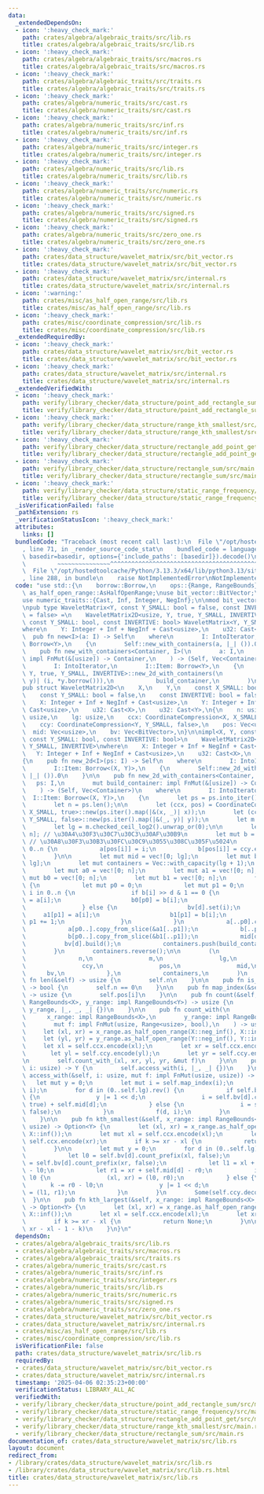 ```yaml
---
data:
  _extendedDependsOn:
  - icon: ':heavy_check_mark:'
    path: crates/algebra/algebraic_traits/src/lib.rs
    title: crates/algebra/algebraic_traits/src/lib.rs
  - icon: ':heavy_check_mark:'
    path: crates/algebra/algebraic_traits/src/macros.rs
    title: crates/algebra/algebraic_traits/src/macros.rs
  - icon: ':heavy_check_mark:'
    path: crates/algebra/algebraic_traits/src/traits.rs
    title: crates/algebra/algebraic_traits/src/traits.rs
  - icon: ':heavy_check_mark:'
    path: crates/algebra/numeric_traits/src/cast.rs
    title: crates/algebra/numeric_traits/src/cast.rs
  - icon: ':heavy_check_mark:'
    path: crates/algebra/numeric_traits/src/inf.rs
    title: crates/algebra/numeric_traits/src/inf.rs
  - icon: ':heavy_check_mark:'
    path: crates/algebra/numeric_traits/src/integer.rs
    title: crates/algebra/numeric_traits/src/integer.rs
  - icon: ':heavy_check_mark:'
    path: crates/algebra/numeric_traits/src/lib.rs
    title: crates/algebra/numeric_traits/src/lib.rs
  - icon: ':heavy_check_mark:'
    path: crates/algebra/numeric_traits/src/numeric.rs
    title: crates/algebra/numeric_traits/src/numeric.rs
  - icon: ':heavy_check_mark:'
    path: crates/algebra/numeric_traits/src/signed.rs
    title: crates/algebra/numeric_traits/src/signed.rs
  - icon: ':heavy_check_mark:'
    path: crates/algebra/numeric_traits/src/zero_one.rs
    title: crates/algebra/numeric_traits/src/zero_one.rs
  - icon: ':heavy_check_mark:'
    path: crates/data_structure/wavelet_matrix/src/bit_vector.rs
    title: crates/data_structure/wavelet_matrix/src/bit_vector.rs
  - icon: ':heavy_check_mark:'
    path: crates/data_structure/wavelet_matrix/src/internal.rs
    title: crates/data_structure/wavelet_matrix/src/internal.rs
  - icon: ':warning:'
    path: crates/misc/as_half_open_range/src/lib.rs
    title: crates/misc/as_half_open_range/src/lib.rs
  - icon: ':heavy_check_mark:'
    path: crates/misc/coordinate_compression/src/lib.rs
    title: crates/misc/coordinate_compression/src/lib.rs
  _extendedRequiredBy:
  - icon: ':heavy_check_mark:'
    path: crates/data_structure/wavelet_matrix/src/bit_vector.rs
    title: crates/data_structure/wavelet_matrix/src/bit_vector.rs
  - icon: ':heavy_check_mark:'
    path: crates/data_structure/wavelet_matrix/src/internal.rs
    title: crates/data_structure/wavelet_matrix/src/internal.rs
  _extendedVerifiedWith:
  - icon: ':heavy_check_mark:'
    path: verify/library_checker/data_structure/point_add_rectangle_sum/src/main.rs
    title: verify/library_checker/data_structure/point_add_rectangle_sum/src/main.rs
  - icon: ':heavy_check_mark:'
    path: verify/library_checker/data_structure/range_kth_smallest/src/main.rs
    title: verify/library_checker/data_structure/range_kth_smallest/src/main.rs
  - icon: ':heavy_check_mark:'
    path: verify/library_checker/data_structure/rectangle_add_point_get/src/main.rs
    title: verify/library_checker/data_structure/rectangle_add_point_get/src/main.rs
  - icon: ':heavy_check_mark:'
    path: verify/library_checker/data_structure/rectangle_sum/src/main.rs
    title: verify/library_checker/data_structure/rectangle_sum/src/main.rs
  - icon: ':heavy_check_mark:'
    path: verify/library_checker/data_structure/static_range_frequency/src/main.rs
    title: verify/library_checker/data_structure/static_range_frequency/src/main.rs
  _isVerificationFailed: false
  _pathExtension: rs
  _verificationStatusIcon: ':heavy_check_mark:'
  attributes:
    links: []
  bundledCode: "Traceback (most recent call last):\n  File \"/opt/hostedtoolcache/Python/3.13.3/x64/lib/python3.13/site-packages/onlinejudge_verify/documentation/build.py\"\
    , line 71, in _render_source_code_stat\n    bundled_code = language.bundle(stat.path,\
    \ basedir=basedir, options={'include_paths': [basedir]}).decode()\n          \
    \         ~~~~~~~~~~~~~~~^^^^^^^^^^^^^^^^^^^^^^^^^^^^^^^^^^^^^^^^^^^^^^^^^^^^^^^^^^^^^^^^^^\n\
    \  File \"/opt/hostedtoolcache/Python/3.13.3/x64/lib/python3.13/site-packages/onlinejudge_verify/languages/rust.py\"\
    , line 288, in bundle\n    raise NotImplementedError\nNotImplementedError\n"
  code: "use std::{\n    borrow::Borrow,\n    ops::{Range, RangeBounds},\n};\n\nuse\
    \ as_half_open_range::AsHalfOpenRange;\nuse bit_vector::BitVector;\nuse coordinate_compression::CoordinateCompression;\n\
    use numeric_traits::{Cast, Inf, Integer, NegInf};\n\nmod bit_vector;\nmod internal;\n\
    \npub type WaveletMatrix<Y, const Y_SMALL: bool = false, const INVERTIVE: bool\
    \ = false> =\n    WaveletMatrix2D<usize, Y, true, Y_SMALL, INVERTIVE>;\n\nimpl<Y,\
    \ const Y_SMALL: bool, const INVERTIVE: bool> WaveletMatrix<Y, Y_SMALL, INVERTIVE>\n\
    where\n    Y: Integer + Inf + NegInf + Cast<usize>,\n    u32: Cast<Y>,\n{\n  \
    \  pub fn new<I>(a: I) -> Self\n    where\n        I: IntoIterator,\n        I::Item:\
    \ Borrow<Y>,\n    {\n        Self::new_with_containers(a, |_| ()).0\n    }\n\n\
    \    pub fn new_with_containers<Container, I>(\n        a: I,\n        build_container:\
    \ impl FnMut(&[usize]) -> Container,\n    ) -> (Self, Vec<Container>)\n    where\n\
    \        I: IntoIterator,\n        I::Item: Borrow<Y>,\n    {\n        WaveletMatrix2D::<usize,\
    \ Y, true, Y_SMALL, INVERTIVE>::new_2d_with_containers(\n            a.into_iter().enumerate().map(|(i,\
    \ y)| (i, *y.borrow())),\n            build_container,\n        )\n    }\n}\n\n\
    pub struct WaveletMatrix2D<\n    X,\n    Y,\n    const X_SMALL: bool = false,\n\
    \    const Y_SMALL: bool = false,\n    const INVERTIVE: bool = false,\n> where\n\
    \    X: Integer + Inf + NegInf + Cast<usize>,\n    Y: Integer + Inf + NegInf +\
    \ Cast<usize>,\n    u32: Cast<X>,\n    u32: Cast<Y>,\n{\n    n: usize,\n    m:\
    \ usize,\n    lg: usize,\n    ccx: CoordinateCompression<X, X_SMALL, true>,\n\
    \    ccy: CoordinateCompression<Y, Y_SMALL, false>,\n    pos: Vec<usize>,\n  \
    \  mid: Vec<usize>,\n    bv: Vec<BitVector>,\n}\n\nimpl<X, Y, const X_SMALL: bool,\
    \ const Y_SMALL: bool, const INVERTIVE: bool>\n    WaveletMatrix2D<X, Y, X_SMALL,\
    \ Y_SMALL, INVERTIVE>\nwhere\n    X: Integer + Inf + NegInf + Cast<usize>,\n \
    \   Y: Integer + Inf + NegInf + Cast<usize>,\n    u32: Cast<X>,\n    u32: Cast<Y>,\n\
    {\n    pub fn new_2d<I>(ps: I) -> Self\n    where\n        I: IntoIterator,\n\
    \        I::Item: Borrow<(X, Y)>,\n    {\n        Self::new_2d_with_containers(ps,\
    \ |_| ()).0\n    }\n\n    pub fn new_2d_with_containers<Container, I>(\n     \
    \   ps: I,\n        mut build_container: impl FnMut(&[usize]) -> Container,\n\
    \    ) -> (Self, Vec<Container>)\n    where\n        I: IntoIterator,\n      \
    \  I::Item: Borrow<(X, Y)>,\n    {\n        let ps = ps.into_iter().map(|p| *p.borrow()).collect::<Vec<_>>();\n\
    \        let n = ps.len();\n\n        let (ccx, pos) = CoordinateCompression::<X,\
    \ X_SMALL, true>::new(ps.iter().map(|&(x, _)| x));\n        let (ccy, _) = CoordinateCompression::<Y,\
    \ Y_SMALL, false>::new(ps.iter().map(|&(_, y)| y));\n        let m = ccy.len();\n\
    \        let lg = m.checked_ceil_log2().unwrap_or(0);\n\n        let mut a = vec![0;\
    \ n]; // \u30A4\u30F3\u30C7\u30C3\u30AF\u30B9\n        let mut b = vec![0; n];\
    \ // \u30A8\u30F3\u30B3\u30FC\u30C9\u3055\u308C\u305F\u5024\n        for i in\
    \ 0..n {\n            a[pos[i]] = i;\n            b[pos[i]] = ccy.encode(ps[i].1);\n\
    \        }\n\n        let mut mid = vec![0; lg];\n        let mut bv = vec![BitVector::new(n);\
    \ lg];\n        let mut containers = Vec::with_capacity(lg + 1);\n        containers.push(build_container(&a));\n\
    \        let mut a0 = vec![0; n];\n        let mut a1 = vec![0; n];\n        let\
    \ mut b0 = vec![0; n];\n        let mut b1 = vec![0; n];\n        for d in (0..lg).rev()\
    \ {\n            let mut p0 = 0;\n            let mut p1 = 0;\n            for\
    \ i in 0..n {\n                if b[i] >> d & 1 == 0 {\n                    a0[p0]\
    \ = a[i];\n                    b0[p0] = b[i];\n                    p0 += 1;\n\
    \                } else {\n                    bv[d].set(i);\n               \
    \     a1[p1] = a[i];\n                    b1[p1] = b[i];\n                   \
    \ p1 += 1;\n                }\n            }\n            a[..p0].copy_from_slice(&a0[..p0]);\n\
    \            a[p0..].copy_from_slice(&a1[..p1]);\n            b[..p0].copy_from_slice(&b0[..p0]);\n\
    \            b[p0..].copy_from_slice(&b1[..p1]);\n            mid[d] = p0;\n \
    \           bv[d].build();\n            containers.push(build_container(&a));\n\
    \        }\n        containers.reverse();\n\n        (\n            Self {\n \
    \               n,\n                m,\n                lg,\n                ccx,\n\
    \                ccy,\n                pos,\n                mid,\n          \
    \      bv,\n            },\n            containers,\n        )\n    }\n\n    pub\
    \ fn len(&self) -> usize {\n        self.n\n    }\n\n    pub fn is_empty(&self)\
    \ -> bool {\n        self.n == 0\n    }\n\n    pub fn map_index(&self, i: usize)\
    \ -> usize {\n        self.pos[i]\n    }\n\n    pub fn count(&self, x_range: impl\
    \ RangeBounds<X>, y_range: impl RangeBounds<Y>) -> usize {\n        self.count_with(x_range,\
    \ y_range, |_, _, _| {})\n    }\n\n    pub fn count_with(\n        &self,\n  \
    \      x_range: impl RangeBounds<X>,\n        y_range: impl RangeBounds<Y>,\n\
    \        mut f: impl FnMut(usize, Range<usize>, bool),\n    ) -> usize {\n   \
    \     let (xl, xr) = x_range.as_half_open_range(X::neg_inf(), X::inf());\n   \
    \     let (yl, yr) = y_range.as_half_open_range(Y::neg_inf(), Y::inf());\n   \
    \     let xl = self.ccx.encode(xl);\n        let xr = self.ccx.encode(xr);\n \
    \       let yl = self.ccy.encode(yl);\n        let yr = self.ccy.encode(yr);\n\
    \n        self.count_with_(xl, xr, yl, yr, &mut f)\n    }\n\n    pub fn access(&self,\
    \ i: usize) -> Y {\n        self.access_with(i, |_, _| {})\n    }\n\n    pub fn\
    \ access_with(&self, i: usize, mut f: impl FnMut(usize, usize)) -> Y {\n     \
    \   let mut y = 0;\n        let mut i = self.map_index(i);\n        f(self.lg,\
    \ i);\n        for d in (0..self.lg).rev() {\n            if self.bv[d].get(i)\
    \ {\n                y |= 1 << d;\n                i = self.bv[d].count_prefix(i,\
    \ true) + self.mid[d];\n            } else {\n                i = self.bv[d].count_prefix(i,\
    \ false);\n            }\n            f(d, i);\n        }\n        self.ccy.decode(y)\n\
    \    }\n\n    pub fn kth_smallest(&self, x_range: impl RangeBounds<X>, mut k:\
    \ usize) -> Option<Y> {\n        let (xl, xr) = x_range.as_half_open_range(X::neg_inf(),\
    \ X::inf());\n        let mut xl = self.ccx.encode(xl);\n        let mut xr =\
    \ self.ccx.encode(xr);\n        if k >= xr - xl {\n            return None;\n\
    \        }\n\n        let mut y = 0;\n        for d in (0..self.lg).rev() {\n\
    \            let l0 = self.bv[d].count_prefix(xl, false);\n            let r0\
    \ = self.bv[d].count_prefix(xr, false);\n            let l1 = xl + self.mid[d]\
    \ - l0;\n            let r1 = xr + self.mid[d] - r0;\n            if k < r0 -\
    \ l0 {\n                (xl, xr) = (l0, r0);\n            } else {\n         \
    \       k -= r0 - l0;\n                y |= 1 << d;\n                (xl, xr)\
    \ = (l1, r1);\n            }\n        }\n        Some(self.ccy.decode(y))\n  \
    \  }\n\n    pub fn kth_largest(&self, x_range: impl RangeBounds<X>, k: usize)\
    \ -> Option<Y> {\n        let (xl, xr) = x_range.as_half_open_range(X::neg_inf(),\
    \ X::inf());\n        let xl = self.ccx.encode(xl);\n        let xr = self.ccx.encode(xr);\n\
    \        if k >= xr - xl {\n            return None;\n        }\n\n        self.kth_smallest(x_range,\
    \ xr - xl - 1 - k)\n    }\n}\n"
  dependsOn:
  - crates/algebra/algebraic_traits/src/lib.rs
  - crates/algebra/algebraic_traits/src/macros.rs
  - crates/algebra/algebraic_traits/src/traits.rs
  - crates/algebra/numeric_traits/src/cast.rs
  - crates/algebra/numeric_traits/src/inf.rs
  - crates/algebra/numeric_traits/src/integer.rs
  - crates/algebra/numeric_traits/src/lib.rs
  - crates/algebra/numeric_traits/src/numeric.rs
  - crates/algebra/numeric_traits/src/signed.rs
  - crates/algebra/numeric_traits/src/zero_one.rs
  - crates/data_structure/wavelet_matrix/src/bit_vector.rs
  - crates/data_structure/wavelet_matrix/src/internal.rs
  - crates/misc/as_half_open_range/src/lib.rs
  - crates/misc/coordinate_compression/src/lib.rs
  isVerificationFile: false
  path: crates/data_structure/wavelet_matrix/src/lib.rs
  requiredBy:
  - crates/data_structure/wavelet_matrix/src/bit_vector.rs
  - crates/data_structure/wavelet_matrix/src/internal.rs
  timestamp: '2025-04-06 02:35:23+00:00'
  verificationStatus: LIBRARY_ALL_AC
  verifiedWith:
  - verify/library_checker/data_structure/point_add_rectangle_sum/src/main.rs
  - verify/library_checker/data_structure/static_range_frequency/src/main.rs
  - verify/library_checker/data_structure/rectangle_add_point_get/src/main.rs
  - verify/library_checker/data_structure/range_kth_smallest/src/main.rs
  - verify/library_checker/data_structure/rectangle_sum/src/main.rs
documentation_of: crates/data_structure/wavelet_matrix/src/lib.rs
layout: document
redirect_from:
- /library/crates/data_structure/wavelet_matrix/src/lib.rs
- /library/crates/data_structure/wavelet_matrix/src/lib.rs.html
title: crates/data_structure/wavelet_matrix/src/lib.rs
---
```

